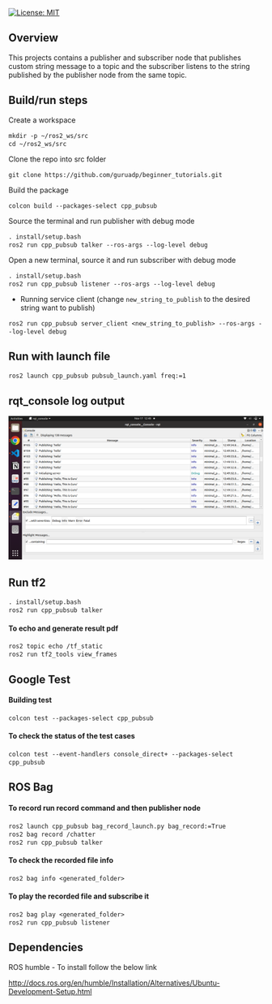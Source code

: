 [![License: MIT](https://img.shields.io/badge/License-MIT-green.svg)](https://opensource.org/licenses/MIT)
## Overview

This projects contains a publisher and subscriber node that publishes custom string message to a topic and the subscriber listens to the string published by the publisher node from the same topic.

## Build/run steps

Create a workspace 

```
mkdir -p ~/ros2_ws/src
cd ~/ros2_ws/src
```
Clone the repo into src folder
```
git clone https://github.com/guruadp/beginner_tutorials.git
```
Build the package
```
colcon build --packages-select cpp_pubsub
```
Source the terminal and run publisher with debug mode

```
. install/setup.bash
ros2 run cpp_pubsub talker --ros-args --log-level debug
```

Open a new terminal, source it and run subscriber with debug mode

```
. install/setup.bash
ros2 run cpp_pubsub listener --ros-args --log-level debug
```
* Running service client (change `new_string_to_publish` to the desired string want to publish)
```
ros2 run cpp_pubsub server_client <new_string_to_publish> --ros-args --log-level debug
```
## Run with launch file
```
ros2 launch cpp_pubsub pubsub_launch.yaml freq:=1
```
## rqt_console log output
![](results/rqt_console_output_1.png)

## Run tf2
```
. install/setup.bash
ros2 run cpp_pubsub talker
```
#### To echo and generate result pdf
```
ros2 topic echo /tf_static
ros2 run tf2_tools view_frames
```
## Google Test
#### Building test
```
colcon test --packages-select cpp_pubsub
```
#### To check the status of the test cases
```
colcon test --event-handlers console_direct+ --packages-select cpp_pubsub
```

## ROS Bag
#### To record run record command and then publisher node
```
ros2 launch cpp_pubsub bag_record_launch.py bag_record:=True
ros2 bag record /chatter
ros2 run cpp_pubsub talker
```

#### To check the recorded file info
```
ros2 bag info <generated_folder>
```

#### To play the recorded file and subscribe it
```
ros2 bag play <generated_folder>
ros2 run cpp_pubsub listener
```

## Dependencies

ROS humble - To install follow the below link

http://docs.ros.org/en/humble/Installation/Alternatives/Ubuntu-Development-Setup.html

